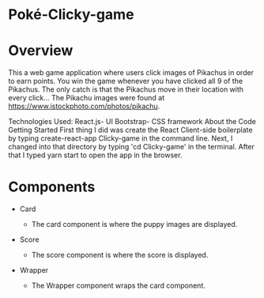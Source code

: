 # Poké-Clicky-game

# Overview
This a web game application where users click images of Pikachus in order to earn points. You win the game whenever you have clicked all 9 of the Pikachus. The only catch is that the Pikachus move in their location with every click...
The Pikachu images were found at https://www.istockphoto.com/photos/pikachu.

Technologies Used:
React.js- UI
Bootstrap- CSS framework
About the Code
Getting Started
First thing I did was create the React Client-side boilerplate by typing create-react-app Clicky-game in the command line. Next, I changed into that directory by typing 'cd Clicky-game' in the terminal. After that I typed yarn start to open the app in the browser.


# Components
- Card
  - The card component is where the puppy images are displayed.

- Score
  - The score component is where the score is displayed.

- Wrapper
  - The Wrapper component wraps the card component.
